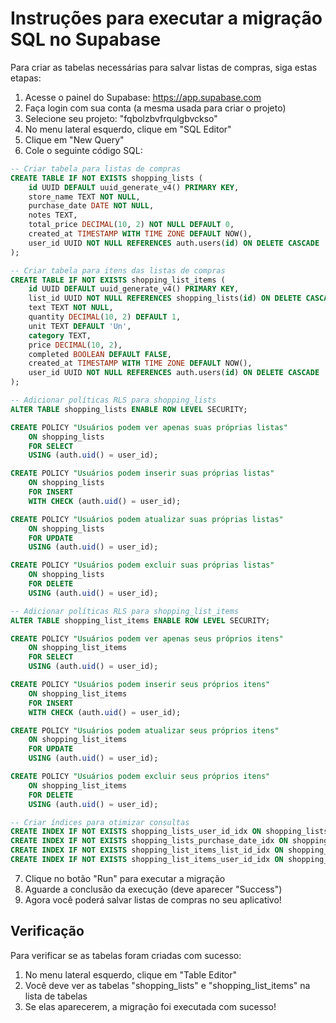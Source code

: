 # Instruções para executar a migração SQL no Supabase

Para criar as tabelas necessárias para salvar listas de compras, siga estas etapas:

1. Acesse o painel do Supabase: https://app.supabase.com
2. Faça login com sua conta (a mesma usada para criar o projeto)
3. Selecione seu projeto: "fqbolzbvfrqulgbvckso"
4. No menu lateral esquerdo, clique em "SQL Editor"
5. Clique em "New Query" 
6. Cole o seguinte código SQL:

```sql
-- Criar tabela para listas de compras
CREATE TABLE IF NOT EXISTS shopping_lists (
    id UUID DEFAULT uuid_generate_v4() PRIMARY KEY,
    store_name TEXT NOT NULL,
    purchase_date DATE NOT NULL,
    notes TEXT,
    total_price DECIMAL(10, 2) NOT NULL DEFAULT 0,
    created_at TIMESTAMP WITH TIME ZONE DEFAULT NOW(),
    user_id UUID NOT NULL REFERENCES auth.users(id) ON DELETE CASCADE
);

-- Criar tabela para itens das listas de compras
CREATE TABLE IF NOT EXISTS shopping_list_items (
    id UUID DEFAULT uuid_generate_v4() PRIMARY KEY,
    list_id UUID NOT NULL REFERENCES shopping_lists(id) ON DELETE CASCADE,
    text TEXT NOT NULL,
    quantity DECIMAL(10, 2) DEFAULT 1,
    unit TEXT DEFAULT 'Un',
    category TEXT,
    price DECIMAL(10, 2),
    completed BOOLEAN DEFAULT FALSE,
    created_at TIMESTAMP WITH TIME ZONE DEFAULT NOW(),
    user_id UUID NOT NULL REFERENCES auth.users(id) ON DELETE CASCADE
);

-- Adicionar políticas RLS para shopping_lists
ALTER TABLE shopping_lists ENABLE ROW LEVEL SECURITY;

CREATE POLICY "Usuários podem ver apenas suas próprias listas"
    ON shopping_lists
    FOR SELECT
    USING (auth.uid() = user_id);

CREATE POLICY "Usuários podem inserir suas próprias listas"
    ON shopping_lists
    FOR INSERT
    WITH CHECK (auth.uid() = user_id);

CREATE POLICY "Usuários podem atualizar suas próprias listas"
    ON shopping_lists
    FOR UPDATE
    USING (auth.uid() = user_id);

CREATE POLICY "Usuários podem excluir suas próprias listas"
    ON shopping_lists
    FOR DELETE
    USING (auth.uid() = user_id);

-- Adicionar políticas RLS para shopping_list_items
ALTER TABLE shopping_list_items ENABLE ROW LEVEL SECURITY;

CREATE POLICY "Usuários podem ver apenas seus próprios itens"
    ON shopping_list_items
    FOR SELECT
    USING (auth.uid() = user_id);

CREATE POLICY "Usuários podem inserir seus próprios itens"
    ON shopping_list_items
    FOR INSERT
    WITH CHECK (auth.uid() = user_id);

CREATE POLICY "Usuários podem atualizar seus próprios itens"
    ON shopping_list_items
    FOR UPDATE
    USING (auth.uid() = user_id);

CREATE POLICY "Usuários podem excluir seus próprios itens"
    ON shopping_list_items
    FOR DELETE
    USING (auth.uid() = user_id);

-- Criar índices para otimizar consultas
CREATE INDEX IF NOT EXISTS shopping_lists_user_id_idx ON shopping_lists(user_id);
CREATE INDEX IF NOT EXISTS shopping_lists_purchase_date_idx ON shopping_lists(purchase_date);
CREATE INDEX IF NOT EXISTS shopping_list_items_list_id_idx ON shopping_list_items(list_id);
CREATE INDEX IF NOT EXISTS shopping_list_items_user_id_idx ON shopping_list_items(user_id);
```

7. Clique no botão "Run" para executar a migração
8. Aguarde a conclusão da execução (deve aparecer "Success")
9. Agora você poderá salvar listas de compras no seu aplicativo!

## Verificação

Para verificar se as tabelas foram criadas com sucesso:

1. No menu lateral esquerdo, clique em "Table Editor"
2. Você deve ver as tabelas "shopping_lists" e "shopping_list_items" na lista de tabelas
3. Se elas aparecerem, a migração foi executada com sucesso! 